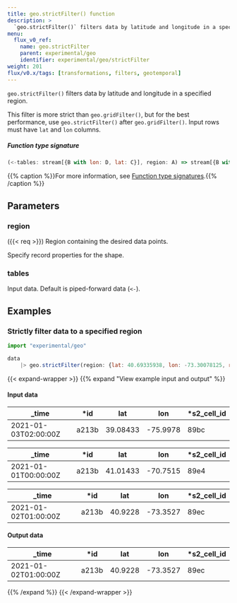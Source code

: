 ```yaml
---
title: geo.strictFilter() function
description: >
  `geo.strictFilter()` filters data by latitude and longitude in a specified region.
menu:
  flux_v0_ref:
    name: geo.strictFilter
    parent: experimental/geo
    identifier: experimental/geo/strictFilter
weight: 201
flux/v0.x/tags: [transformations, filters, geotemporal]
---
```


<!------------------------------------------------------------------------------

IMPORTANT: This page was generated from comments in the Flux source code. Any
edits made directly to this page will be overwritten the next time the
documentation is generated. 

To make updates to this documentation, update the function comments above the
function definition in the Flux source code:

https://github.com/influxdata/flux/blob/master/stdlib/experimental/geo/geo.flux#L756-L758

Contributing to Flux: https://github.com/influxdata/flux#contributing
Fluxdoc syntax: https://github.com/influxdata/flux/blob/master/docs/fluxdoc.md

------------------------------------------------------------------------------->

`geo.strictFilter()` filters data by latitude and longitude in a specified region.

This filter is more strict than `geo.gridFilter()`, but for the best performance,
use `geo.strictFilter()` after `geo.gridFilter()`.
Input rows must have `lat` and `lon` columns.

##### Function type signature

```js
(<-tables: stream[{B with lon: D, lat: C}], region: A) => stream[{B with lon: D, lat: C}] where A: Record
```

{{% caption %}}For more information, see [Function type signatures](/flux/v0/function-type-signatures/).{{% /caption %}}

## Parameters

### region
({{< req >}})
Region containing the desired data points.

Specify record properties for the shape.

### tables

Input data. Default is piped-forward data (`<-`).




## Examples

### Strictly filter data to a specified region

```js
import "experimental/geo"

data
    |> geo.strictFilter(region: {lat: 40.69335938, lon: -73.30078125, radius: 50.0})

```

{{< expand-wrapper >}}
{{% expand "View example input and output" %}}

#### Input data

| _time                | *id   | lat      | lon      | *s2_cell_id |
| -------------------- | ----- | -------- | -------- | ----------- |
| 2021-01-03T02:00:00Z | a213b | 39.08433 | -75.9978 | 89bc        |

| _time                | *id   | lat      | lon      | *s2_cell_id |
| -------------------- | ----- | -------- | -------- | ----------- |
| 2021-01-01T00:00:00Z | a213b | 41.01433 | -70.7515 | 89e4        |

| _time                | *id   | lat     | lon      | *s2_cell_id |
| -------------------- | ----- | ------- | -------- | ----------- |
| 2021-01-02T01:00:00Z | a213b | 40.9228 | -73.3527 | 89ec        |


#### Output data

| _time                | *id   | lat     | lon      | *s2_cell_id |
| -------------------- | ----- | ------- | -------- | ----------- |
| 2021-01-02T01:00:00Z | a213b | 40.9228 | -73.3527 | 89ec        |

{{% /expand %}}
{{< /expand-wrapper >}}
